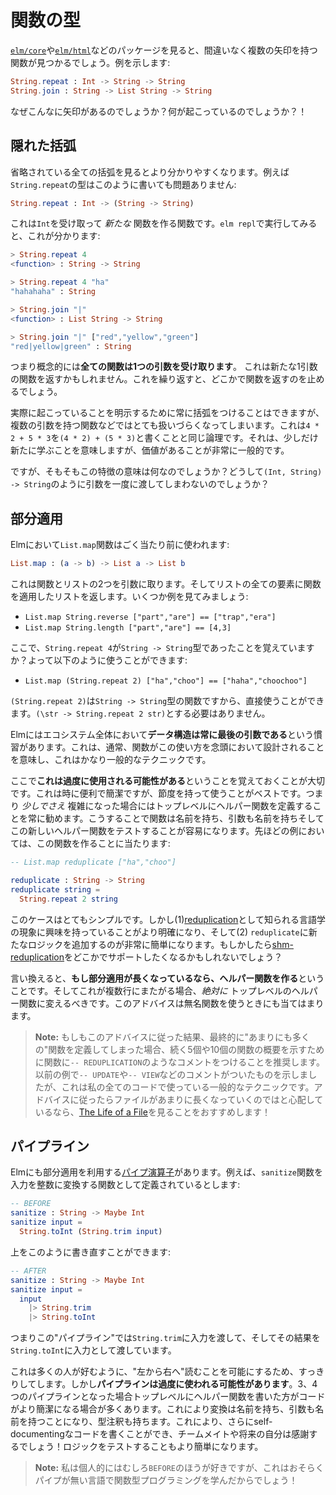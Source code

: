 <!--
# Function Types
-->
# 関数の型

<!--
As you look through packages like [`elm/core`][core] and [`elm/html`][html], you will definitely see functions with multiple arrows. For example:
-->
[`elm/core`][core]や[`elm/html`][html]などのパッケージを見ると、間違いなく複数の矢印を持つ関数が見つかるでしょう。例を示します:


```elm
String.repeat : Int -> String -> String
String.join : String -> List String -> String
```

<!--
Why so many arrows? What is going on here?!
-->
なぜこんなに矢印があるのでしょうか？何が起こっているのでしょうか？！

[core]: https://package.elm-lang.org/packages/elm/core/latest/
[html]: https://package.elm-lang.org/packages/elm/html/latest/


<!--
## Hidden Parentheses
-->
## 隠れた括弧

<!--
It starts to become clearer when you see all the parentheses. For example, it is also valid to write the type of `String.repeat` like this:
-->
省略されている全ての括弧を見るとより分かりやすくなります。例えば`String.repeat`の型はこのように書いても問題ありません:

```elm
String.repeat : Int -> (String -> String)
```

<!--
It is a function that takes an `Int` and then produces _another_ function. So if we go into `elm repl` we can see this in action:
-->
これは`Int`を受け取って _新たな_ 関数を作る関数です。`elm repl`で実行してみると、これが分かります:

```elm
> String.repeat 4
<function> : String -> String

> String.repeat 4 "ha"
"hahahaha" : String

> String.join "|"
<function> : List String -> String

> String.join "|" ["red","yellow","green"]
"red|yellow|green" : String
```

<!--
So conceptually, **every function accepts one argument.** It may return another function that accepts one argument. Etc. At some point it will stop returning functions.
-->
つまり概念的には**全ての関数は1つの引数を受け取ります**。 これは新たな1引数の関数を返すかもしれません。これを繰り返すと、どこかで関数を返すのを止めるでしょう。

<!--
We _could_ always put the parentheses to indicate that this is what is really happening, but it starts to get pretty unwieldy when you have multiple arguments. It is the same logic behind writing `4 * 2 + 5 * 3` instead of `(4 * 2) + (5 * 3)`. It means there is a bit extra to learn, but it is so common that it is worth it.
-->
実際に起こっていることを明示するために常に括弧をつけることはできますが、複数の引数を持つ関数などではとても扱いづらくなってしまいます。これは`4 * 2 + 5 * 3`を`(4 * 2) + (5 * 3)`と書くことと同じ論理です。それは、少しだけ新たに学ぶことを意味しますが、価値があることが非常に一般的です。

<!--
Fine, but what is the point of this feature in the first place? Why not do `(Int, String) -> String` and give all the arguments at once?
-->
ですが、そもそもこの特徴の意味は何なのでしょうか？どうして`(Int, String) -> String`のように引数を一度に渡してしまわないのでしょうか？

<!--
## Partial Application
-->
## 部分適用

<!--
It is quite common to use the `List.map` function in Elm programs:
-->
Elmにおいて`List.map`関数はごく当たり前に使われます:


```elm
List.map : (a -> b) -> List a -> List b
```

<!--
It takes two arguments: a function and a list. From there it transforms every element in the list with that function. Here are some examples:
-->
これは関数とリストの2つを引数に取ります。そしてリストの全ての要素に関数を適用したリストを返します。いくつか例を見てみましょう:

- `List.map String.reverse ["part","are"] == ["trap","era"]`
- `List.map String.length ["part","are"] == [4,3]`

<!--
Now remember how `String.repeat 4` had type `String -> String` on its own? Well, that means we can say:
-->
ここで、`String.repeat 4`が`String -> String`型であったことを覚えていますか？よって以下のように使うことができます:

- `List.map (String.repeat 2) ["ha","choo"] == ["haha","choochoo"]`

<!--
The expression `(String.repeat 2)` is a `String -> String` function, so we can use it directly. No need to say `(\str -> String.repeat 2 str)`.
-->
`(String.repeat 2)`は`String -> String`型の関数ですから、直接使うことができます。`(\str -> String.repeat 2 str)`とする必要はありません。

<!--
Elm also uses the convention that **the data structure is always the last argument** across the ecosystem. This means that functions are usually designed with this possible usage in mind, making this a pretty common technique.
-->
Elmにはエコシステム全体において**データ構造は常に最後の引数である**という慣習があります。これは、通常、関数がこの使い方を念頭において設計されることを意味し、これはかなり一般的なテクニックです。

<!--
Now it is important to remember that **this can be overused!** It is convenient and clear sometimes, but I find it is best used in moderation. So I always recommend breaking out top-level helper functions when things get even a _little_ complicated. That way it has a clear name, the arguments are named, and it is easy to test this new helper function. In our example, that means creating:
-->
ここで**これは過度に使用される可能性がある**ということを覚えておくことが大切です。これは時に便利で簡潔ですが、節度を持って使うことがベストです。つまり _少しでさえ_ 複雑になった場合にはトップレベルにヘルパー関数を定義することを常に勧めます。こうすることで関数は名前を持ち、引数も名前を持ちそしてこの新しいヘルパー関数をテストすることが容易になります。先ほどの例においては、この関数を作ることに当たります:

```elm
-- List.map reduplicate ["ha","choo"]

reduplicate : String -> String
reduplicate string =
  String.repeat 2 string
```

<!--
This case is really simple, but (1) it is now clearer that I am interested in the linguistic phenomenon known as [reduplication](https://en.wikipedia.org/wiki/Reduplication) and (2) it will be quite easy to add new logic to `reduplicate` as my program evolves. Maybe I want [shm-reduplication](https://en.wikipedia.org/wiki/Shm-reduplication) support at some point?
-->
このケースはとてもシンプルです。しかし(1)[reduplication](https://en.wikipedia.org/wiki/Reduplication)として知られる言語学の現象に興味を持っていることがより明確になり、そして(2) `reduplicate`に新たなロジックを追加するのが非常に簡単になります。もしかしたら[shm-reduplication](https://en.wikipedia.org/wiki/Shm-reduplication)をどこかでサポートしたくなるかもしれないでしょう？


<!--
In other words, **if your partial application is getting long, make it a helper function.** And if it is multi-line, it should _definitely_ be turned into a top-level helper! This advice applies to using anonymous functions too.
-->
言い換えると、**もし部分適用が長くなっているなら、ヘルパー関数を作る**ということです。そしてこれが複数行にまたがる場合、_絶対に_ トップレベルのヘルパー関数に変えるべきです。このアドバイスは無名関数を使うときにも当てはまります。

<!--
> **Note:** If you are ending up with “too many” functions when you use this advice, I recommend using comments like `-- REDUPLICATION` to give an overview of the next five or ten functions. Old school! I have shown this with `-- UPDATE` and `-- VIEW` comments in previous examples, but it is a generic technique that I use in all my code. And if you are worried about files getting too long with this advice, I recommend watching [The Life of a File](https://youtu.be/XpDsk374LDE)!
-->
> **Note:** もしもこのアドバイスに従った結果、最終的に"あまりにも多くの"関数を定義してしまった場合、続く5個や10個の関数の概要を示すために関数に`-- REDUPLICATION`のようなコメントをつけることを推奨します。以前の例で`-- UPDATE`や`-- VIEW`などのコメントがついたものを示しましたが、これは私の全てのコードで使っている一般的なテクニックです。アドバイスに従ったらファイルがあまりに長くなっていくのではと心配しているなら、[The Life of a File](https://youtu.be/XpDsk374LDE)を見ることをおすすめします！

<!-- 
## Pipelines
-->
## パイプライン

<!--
Elm also has a [pipe operator][pipe] that relies on partial application. For example, say we have a `sanitize` function for turning user input into integers:
-->
Elmにも部分適用を利用する[パイプ演算子][pipe]があります。例えば、`sanitize`関数を入力を整数に変換する関数として定義されているとします:

```elm
-- BEFORE
sanitize : String -> Maybe Int
sanitize input =
  String.toInt (String.trim input)
```

<!--
We can rewrite it like this:
-->
上をこのように書き直すことができます:

```elm
-- AFTER
sanitize : String -> Maybe Int
sanitize input =
  input
    |> String.trim
    |> String.toInt
```

<!-- So in this “pipeline” we pass the input to `String.trim` and then that gets passed along to `String.toInt`. -->
つまりこの"パイプライン"では`String.trim`に入力を渡して、そしてその結果を`String.toInt`に入力として渡しています。

<!-- This is neat because it allows a “left-to-right” reading that many people like, but **pipelines can be overused!** When you have three or four steps, the code often gets clearer if you break out a top-level helper function. Now the transformation has a name. The arguments are named. It has a type annotation. It is much more self-documenting that way, and your teammates and your future self will appreciate it! Testing the logic gets easier too. -->
これは多くの人が好むように、"左から右へ"読むことを可能にするため、すっきりしてします。しかし**パイプラインは過度に使われる可能性があります**。3、4つのパイプラインとなった場合トップレベルにヘルパー関数を書いた方がコードがより簡潔になる場合が多くあります。これにより変換は名前を持ち、引数も名前を持つことになり、型注釈も持ちます。これにより、さらにself-documentingなコードを書くことができ、チームメイトや将来の自分は感謝するでしょう！ロジックをテストすることもより簡単になります。

<!-- > **Note:** I personally prefer the `BEFORE`, but perhaps that is just because I learned functional programming in languages without pipes! -->
> **Note:** 私は個人的にはむしろ`BEFORE`のほうが好きですが、これはおそらくパイプが無い言語で関数型プログラミングを学んだからでしょう！

[pipe]: https://package.elm-lang.org/packages/elm/core/latest/Basics#|&gt;

